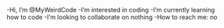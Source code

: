 -Hi, I’m @MyWeirdCode
-I’m interested in coding
-I’m currently learning how to code
-I’m looking to collaborate on nothing
-How to reach me: no

<!---
MyWeirdCode/MyWeirdCode is a ✨ special ✨ repository because its `README.md` (this file) appears on your GitHub profile.
You can click the Preview link to take a look at your changes.
--->
